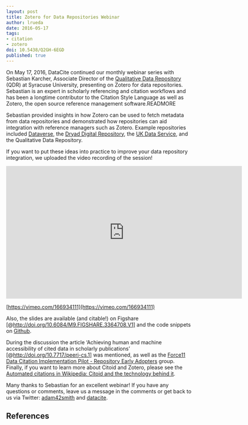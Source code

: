 ```yaml
---
layout: post
title: Zotero for Data Repositories Webinar
author: lrueda
date: 2016-05-17
tags:
- citation
- zotero
doi: 10.5438/Q2GH-6EGD
published: true
---
```

On May 17, 2016, DataCite continued our monthly webinar series with Sebastian Karcher, Associate Director of the [Qualitative Data Repository](https://qdr.syr.edu/) (QDR) at Syracuse University, presenting on Zotero for data repositories.  Sebastian is an expert in scholarly referencing and citation workflows and has been a longtime contributor to the Citation Style Language as well as Zotero, the open source reference management software.READMORE

Sebastian provided insights in how Zotero can be used to fetch metadata from data repositories and demonstrated how repositories can aid integration with reference managers such as Zotero. Example repositories included [Dataverse](http://dataverse.org/), the [Dryad Digital Repository](http://datadryad.org/), the [UK Data Service](https://www.ukdataservice.ac.uk/), and the Qualitative Data Repository.

If you want to put these ideas into practice to improve your data repository integration, we uploaded the video recording of the session!

<iframe src="https://player.vimeo.com/video/166934111" width="640" height="360" frameborder="0" webkitallowfullscreen mozallowfullscreen allowfullscreen></iframe>

[https://vimeo.com/166934111](https://vimeo.com/166934111)

Also, the slides are available (and citable!) on Figshare [@http://doi.org/10.6084/M9.FIGSHARE.3364708.V1] and the code snippets on [Github](https://github.com/adam3smith/zotero-workshops/tree/master/data-translators).

During the discussion the article ‘Achieving human and machine accessibility of cited data in scholarly publications’ [@http://doi.org/10.7717/peerj-cs.1] was mentioned, as well as the [Force11 Data Citation Implementation Pilot - Repository Early Adopters](https://www.force11.org/group/dcip/eg4repository) group. Finally, if you want to learn more about Citoid and Zotero, please see the [Automated citations in Wikipedia: Citoid and the technology behind it](https://www.mediawiki.org/wiki/Citoid/Zotero%27s_Tech_Talk).

Many thanks to Sebastian for an excellent webinar! If you have any questions or comments, leave us a message in the comments or get back to us via Twitter: [adam42smith](http://twitter.com/adam42smith) and [datacite](http://twitter.com/datacite).

## References
